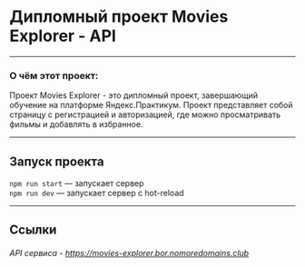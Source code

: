 # **Дипломный проект Movies Explorer - API**
___
### О чём этот проект:
Проект Movies Explorer - это дипломный проект, завершающий обучение на платформе Яндекс.Практикум. Проект представляет собой страницу с регистрацией и авторизацией, где можно просматривать фильмы и добавлять в избранное.

___
## Запуск проекта
`npm run start` — запускает сервер   
`npm run dev` — запускает сервер с hot-reload
___
## Ссылки
###### API сервиса - https://movies-explorer.bor.nomoredomains.club